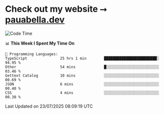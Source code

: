 # Check out my website ⭢ [pauabella.dev](https://pauabella.dev)

<!--START_SECTION:waka-->
![Code Time](http://img.shields.io/badge/Code%20Time-4%2C624%20hrs%2036%20mins-blue)

📊 **This Week I Spent My Time On** 

```text
💬 Programming Languages: 
TypeScript               25 hrs 1 min        ████████████████████████░   94.95 % 
Other                    54 mins             █░░░░░░░░░░░░░░░░░░░░░░░░   03.46 % 
Gettext Catalog          10 mins             ░░░░░░░░░░░░░░░░░░░░░░░░░   00.69 % 
JSON                     6 mins              ░░░░░░░░░░░░░░░░░░░░░░░░░   00.40 % 
CSS                      4 mins              ░░░░░░░░░░░░░░░░░░░░░░░░░   00.30 % 
```


 Last Updated on 23/07/2025 08:09:19 UTC
<!--END_SECTION:waka-->
